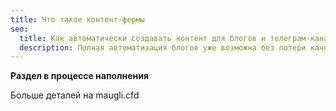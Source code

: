 ```yaml
---
title: Что такое контент-фермы
seo:
  title: Как автоматически создавать контент для блогов и телеграм-канаалов?
  description: Полная автоматизация блогов уже возможна без потери качества.
---
```


**Раздел в процессе наполнения**

Больше деталей на maugli.cfd


